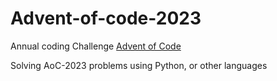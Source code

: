 # Advent-of-code-2023

Annual coding Challenge [Advent of Code](https://adventofcode.com/2023)

Solving AoC-2023 problems using Python, or other languages
